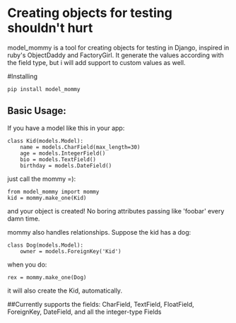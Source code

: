 # Creating objects for testing shouldn't hurt

model_mommy is a tool for creating objects for testing in Django, inspired in ruby's ObjectDaddy and FactoryGirl.
It generate the values according with the field type, but i will add support to custom values as well.

#Installing

    pip install model_mommy

## Basic Usage:

If you have a model like this in your app:

    class Kid(models.Model):
        name = models.CharField(max_length=30)
        age = models.IntegerField()
        bio = models.TextField()
        birthday = models.DateField()

just call the mommy =):

    from model_mommy import mommy
    kid = mommy.make_one(Kid)

and your object is created! No boring attributes passing like 'foobar' every damn time.

mommy also handles relationships. Suppose the kid has a dog:

    class Dog(models.Model):
        owner = models.ForeignKey('Kid')

when you do:

    rex = mommy.make_one(Dog)

it will also create the Kid, automatically.

##Currently supports the fields:
CharField, TextField, FloatField, ForeignKey, DateField, and all the integer-type Fields
